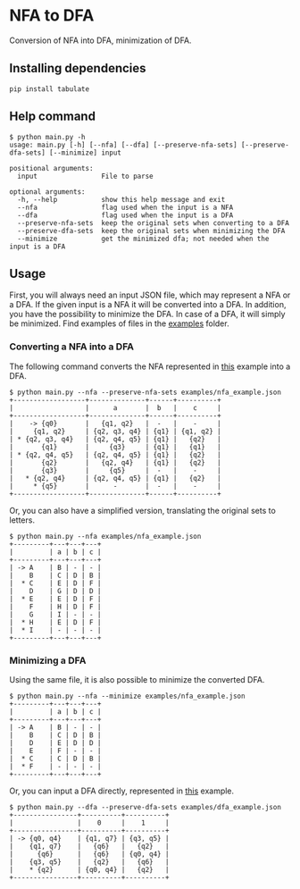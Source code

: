# NFA to DFA

Conversion of NFA into DFA, minimization of DFA.

## Installing dependencies

```
pip install tabulate
```

## Help command

```
$ python main.py -h
usage: main.py [-h] [--nfa] [--dfa] [--preserve-nfa-sets] [--preserve-dfa-sets] [--minimize] input

positional arguments:
  input                File to parse

optional arguments:
  -h, --help           show this help message and exit
  --nfa                flag used when the input is a NFA
  --dfa                flag used when the input is a DFA
  --preserve-nfa-sets  keep the original sets when converting to a DFA
  --preserve-dfa-sets  keep the original sets when minimizing the DFA
  --minimize           get the minimized dfa; not needed when the input is a DFA
```

## Usage

First, you will always need an input JSON file, which may represent a NFA or a DFA. If the given input is a NFA it will
be converted into a DFA. In addition, you have the possibility to minimize the DFA. In case of a DFA, it will simply be
minimized. Find examples of files in the [examples](examples) folder.

### Converting a NFA into a DFA

The following command converts the NFA represented in [this](examples/nfa_example.json) example into a DFA.

```
$ python main.py --nfa --preserve-nfa-sets examples/nfa_example.json
+------------------+--------------+------+----------+
|                  |      a       |  b   |    c     |
+------------------+--------------+------+----------+
|    -> {q0}       |   {q1, q2}   |  -   |    -     |
|     {q1, q2}     | {q2, q3, q4} | {q1} | {q1, q2} |
| * {q2, q3, q4}   | {q2, q4, q5} | {q1} |   {q2}   |
|       {q1}       |     {q3}     | {q1} |   {q1}   |
| * {q2, q4, q5}   | {q2, q4, q5} | {q1} |   {q2}   |
|       {q2}       |   {q2, q4}   | {q1} |   {q2}   |
|       {q3}       |     {q5}     |  -   |    -     |
|   * {q2, q4}     | {q2, q4, q5} | {q1} |   {q2}   |
|     * {q5}       |      -       |  -   |    -     |
+------------------+--------------+------+----------+
```

Or, you can also have a simplified version, translating the original sets to letters.

```
$ python main.py --nfa examples/nfa_example.json 
+---------+---+---+---+
|         | a | b | c |
+---------+---+---+---+
| -> A    | B | - | - |
|    B    | C | D | B |
|  * C    | E | D | F |
|    D    | G | D | D |
|  * E    | E | D | F |
|    F    | H | D | F |
|    G    | I | - | - |
|  * H    | E | D | F |
|  * I    | - | - | - |
+---------+---+---+---+
```

### Minimizing a DFA

Using the same file, it is also possible to minimize the converted DFA.

```
$ python main.py --nfa --minimize examples/nfa_example.json
+---------+---+---+---+
|         | a | b | c |
+---------+---+---+---+
| -> A    | B | - | - |
|    B    | C | D | B |
|    D    | E | D | D |
|    E    | F | - | - |
|  * C    | C | D | B |
|  * F    | - | - | - |
+---------+---+---+---+
```

Or, you can input a DFA directly, represented in [this](examples/dfa_example.json) example.

```
$ python main.py --dfa --preserve-dfa-sets examples/dfa_example.json
+----------------+----------+----------+
|                |    0     |    1     |
+----------------+----------+----------+
| -> {q0, q4}    | {q1, q7} | {q3, q5} |
|    {q1, q7}    |   {q6}   |   {q2}   |
|      {q6}      |   {q6}   | {q0, q4} |
|    {q3, q5}    |   {q2}   |   {q6}   |
|    * {q2}      | {q0, q4} |   {q2}   |
+----------------+----------+----------+
```
